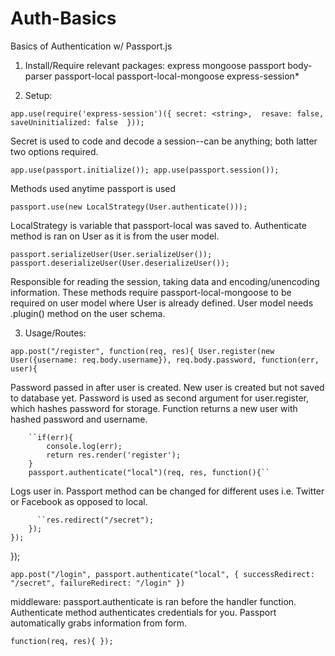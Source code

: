 # Auth-Basics
Basics of Authentication w/ Passport.js

1. Install/Require relevant packages:
	express 
	mongoose
	passport
	body-parser 
	passport-local
	passport-local-mongoose 
	express-session* 

2. Setup:
	
``app.use(require('express-session')({
	secret: <string>, 
	resave: false,
	saveUninitialized: false 
}));``

Secret is used to code and decode a session--can be anything; both latter two options required.

``app.use(passport.initialize());
app.use(passport.session());``

Methods used anytime passport is used

``passport.use(new LocalStrategy(User.authenticate()));``

LocalStrategy is variable that passport-local was saved to. Authenticate method is ran on User as it is from the user model.

``passport.serializeUser(User.serializeUser());
passport.deserializeUser(User.deserializeUser());``

Responsible for reading the session, taking data and encoding/unencoding information. These methods require passport-local-mongoose to be required on user model where User is already defined. User model needs .plugin(<passportLocalMongoose>) method on the user schema.

3. Usage/Routes:

``app.post("/register", function(req, res){
    User.register(new User({username: req.body.username}), req.body.password, function(err, user){``

Password passed in after user is created.  New user is created but not saved to database yet. Password is used as second argument for user.register, which hashes password for storage. Function returns a new user with hashed password and username.
        
        ``if(err){
            console.log(err);
            return res.render('register');
        }
        passport.authenticate("local")(req, res, function(){``
        	
 Logs user in.  Passport method can be changed for different uses i.e. Twitter or Facebook as opposed to local.
          
          ``res.redirect("/secret");
        });
    });
});

``app.post("/login", passport.authenticate("local", {
	successRedirect: "/secret",
	failureRedirect: "/login"
}) ``

middleware: passport.authenticate is ran before the handler function. Authenticate method authenticates credentials for you.  Passport automatically grabs information from form. 

``function(req, res){
});``

